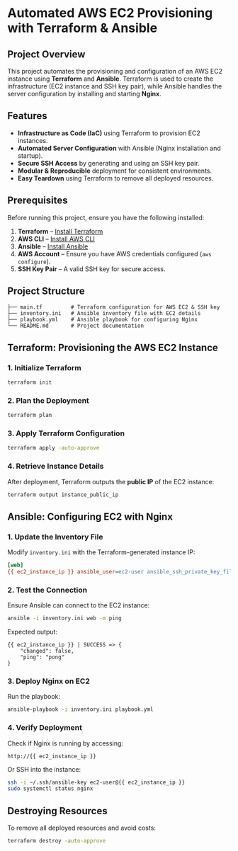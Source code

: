 # Automated AWS EC2 Provisioning with Terraform & Ansible

## Project Overview

This project automates the provisioning and configuration of an AWS EC2 instance using **Terraform** and **Ansible**. Terraform is used to create the infrastructure (EC2 instance and SSH key pair), while Ansible handles the server configuration by installing and starting **Nginx**.

## Features

- **Infrastructure as Code (IaC)** using Terraform to provision EC2 instances.
- **Automated Server Configuration** with Ansible (Nginx installation and startup).
- **Secure SSH Access** by generating and using an SSH key pair.
- **Modular & Reproducible** deployment for consistent environments.
- **Easy Teardown** using Terraform to remove all deployed resources.

## Prerequisites

Before running this project, ensure you have the following installed:

1. **Terraform** – [Install Terraform](https://developer.hashicorp.com/terraform/downloads)
2. **AWS CLI** – [Install AWS CLI](https://docs.aws.amazon.com/cli/latest/userguide/install-cliv2.html)
3. **Ansible** – [Install Ansible](https://docs.ansible.com/ansible/latest/installation_guide/intro_installation.html)
4. **AWS Account** – Ensure you have AWS credentials configured (`aws configure`).
5. **SSH Key Pair** – A valid SSH key for secure access.

## Project Structure

```
├── main.tf         # Terraform configuration for AWS EC2 & SSH key
├── inventory.ini   # Ansible inventory file with EC2 details
├── playbook.yml    # Ansible playbook for configuring Nginx
└── README.md       # Project documentation
```

## Terraform: Provisioning the AWS EC2 Instance

### 1. Initialize Terraform

```sh
terraform init
```

### 2. Plan the Deployment

```sh
terraform plan
```

### 3. Apply Terraform Configuration

```sh
terraform apply -auto-approve
```

### 4. Retrieve Instance Details

After deployment, Terraform outputs the **public IP** of the EC2 instance:

```sh
terraform output instance_public_ip
```

## Ansible: Configuring EC2 with Nginx

### 1. Update the Inventory File

Modify `inventory.ini` with the Terraform-generated instance IP:

```ini
[web]
{{ ec2_instance_ip }} ansible_user=ec2-user ansible_ssh_private_key_file=~/.ssh/ansible-key
```

### 2. Test the Connection

Ensure Ansible can connect to the EC2 instance:

```sh
ansible -i inventory.ini web -m ping
```

Expected output:

```
{{ ec2_instance_ip }} | SUCCESS => {
    "changed": false,
    "ping": "pong"
}
```

### 3. Deploy Nginx on EC2

Run the playbook:

```sh
ansible-playbook -i inventory.ini playbook.yml
```

### 4. Verify Deployment

Check if Nginx is running by accessing:

```
http://{{ ec2_instance_ip }}
```

Or SSH into the instance:

```sh
ssh -i ~/.ssh/ansible-key ec2-user@{{ ec2_instance_ip }}
sudo systemctl status nginx
```

## Destroying Resources

To remove all deployed resources and avoid costs:

```sh
terraform destroy -auto-approve
```

